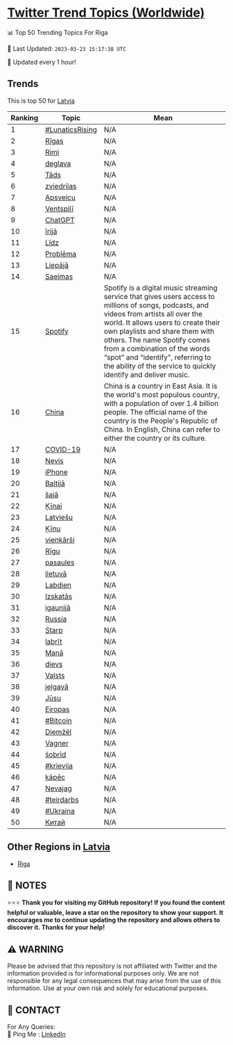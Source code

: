 [Twitter Trend Topics (Worldwide)](https://github.com/ErcinDedeoglu/Twitter-Trend-Topics)
==========


📊 Top 50 Trending Topics For Riga

📆 Last Updated: `2023-03-23 15:17:38 UTC`

🔧 Updated every 1 hour!


## Trends

This is top 50 for [Latvia](</Latvia>)

| Ranking | Topic | Mean |
| ------- | ------------ | ------------ |
| 1 | [#LunaticsRising](http://twitter.com/search?q=%23LunaticsRising) | N/A |
| 2 | [Rīgas](http://twitter.com/search?q=R%c4%abgas) | N/A |
| 3 | [Rimi](http://twitter.com/search?q=Rimi) | N/A |
| 4 | [deglava](http://twitter.com/search?q=deglava) | N/A |
| 5 | [Tāds](http://twitter.com/search?q=T%c4%81ds) | N/A |
| 6 | [zviedrijas](http://twitter.com/search?q=zviedrijas) | N/A |
| 7 | [Apsveicu](http://twitter.com/search?q=Apsveicu) | N/A |
| 8 | [Ventspilī](http://twitter.com/search?q=Ventspil%c4%ab) | N/A |
| 9 | [ChatGPT](http://twitter.com/search?q=ChatGPT) | N/A |
| 10 | [īrijā](http://twitter.com/search?q=%c4%abrij%c4%81) | N/A |
| 11 | [Līdz](http://twitter.com/search?q=L%c4%abdz) | N/A |
| 12 | [Problēma](http://twitter.com/search?q=Probl%c4%93ma) | N/A |
| 13 | [Liepājā](http://twitter.com/search?q=Liep%c4%81j%c4%81) | N/A |
| 14 | [Saeimas](http://twitter.com/search?q=Saeimas) | N/A |
| 15 | [Spotify](http://twitter.com/search?q=Spotify) | Spotify is a digital music streaming service that gives users access to millions of songs, podcasts, and videos from artists all over the world. It allows users to create their own playlists and share them with others. The name Spotify comes from a combination of the words “spot” and “identify”, referring to the ability of the service to quickly identify and deliver music. |
| 16 | [China](http://twitter.com/search?q=China) | China is a country in East Asia. It is the world's most populous country, with a population of over 1.4 billion people. The official name of the country is the People's Republic of China. In English, China can refer to either the country or its culture. |
| 17 | [COVID-19](http://twitter.com/search?q=COVID-19) | N/A |
| 18 | [Nevis](http://twitter.com/search?q=Nevis) | N/A |
| 19 | [iPhone](http://twitter.com/search?q=iPhone) | N/A |
| 20 | [Baltijā](http://twitter.com/search?q=Baltij%c4%81) | N/A |
| 21 | [šajā](http://twitter.com/search?q=%c5%a1aj%c4%81) | N/A |
| 22 | [Ķīnai](http://twitter.com/search?q=%c4%b6%c4%abnai) | N/A |
| 23 | [Latviešu](http://twitter.com/search?q=Latvie%c5%a1u) | N/A |
| 24 | [Ķīnu](http://twitter.com/search?q=%c4%b6%c4%abnu) | N/A |
| 25 | [vienkārši](http://twitter.com/search?q=vienk%c4%81r%c5%a1i) | N/A |
| 26 | [Rīgu](http://twitter.com/search?q=R%c4%abgu) | N/A |
| 27 | [pasaules](http://twitter.com/search?q=pasaules) | N/A |
| 28 | [lietuvā](http://twitter.com/search?q=lietuv%c4%81) | N/A |
| 29 | [Labdien](http://twitter.com/search?q=Labdien) | N/A |
| 30 | [Izskatās](http://twitter.com/search?q=Izskat%c4%81s) | N/A |
| 31 | [igaunijā](http://twitter.com/search?q=igaunij%c4%81) | N/A |
| 32 | [Russia](http://twitter.com/search?q=Russia) | N/A |
| 33 | [Starp](http://twitter.com/search?q=Starp) | N/A |
| 34 | [labrīt](http://twitter.com/search?q=labr%c4%abt) | N/A |
| 35 | [Manā](http://twitter.com/search?q=Man%c4%81) | N/A |
| 36 | [dievs](http://twitter.com/search?q=dievs) | N/A |
| 37 | [Valsts](http://twitter.com/search?q=Valsts) | N/A |
| 38 | [jelgavā](http://twitter.com/search?q=jelgav%c4%81) | N/A |
| 39 | [Jūsu](http://twitter.com/search?q=J%c5%absu) | N/A |
| 40 | [Eiropas](http://twitter.com/search?q=Eiropas) | N/A |
| 41 | [#Bitcoin](http://twitter.com/search?q=%23Bitcoin) | N/A |
| 42 | [Diemžēl](http://twitter.com/search?q=Diem%c5%be%c4%93l) | N/A |
| 43 | [Vagner](http://twitter.com/search?q=Vagner) | N/A |
| 44 | [šobrīd](http://twitter.com/search?q=%c5%a1obr%c4%abd) | N/A |
| 45 | [#krievija](http://twitter.com/search?q=%23krievija) | N/A |
| 46 | [kāpēc](http://twitter.com/search?q=k%c4%81p%c4%93c) | N/A |
| 47 | [Nevajag](http://twitter.com/search?q=Nevajag) | N/A |
| 48 | [#teirdarbs](http://twitter.com/search?q=%23teirdarbs) | N/A |
| 49 | [#Ukraina](http://twitter.com/search?q=%23Ukraina) | N/A |
| 50 | [Китай](http://twitter.com/search?q=%d0%9a%d0%b8%d1%82%d0%b0%d0%b9) | N/A |



## Other Regions in [Latvia](</Latvia>)

* [Riga](</Latvia/Riga.md>)



## 📝 NOTES

⭐⭐⭐ **Thank you for visiting my GitHub repository! If you found the content helpful or valuable, leave a star on the repository to show your support. It encourages me to continue updating the repository and allows others to discover it. Thanks for your help!**


## ⚠️ WARNING

Please be advised that this repository is not affiliated with Twitter and the information provided is for informational purposes only. We are not responsible for any legal consequences that may arise from the use of this information. Use at your own risk and solely for educational purposes.


## 📨 CONTACT

 For Any Queries:  
            🏓 Ping Me : [LinkedIn](https://www.linkedin.com/in/ercindedeoglu/)
